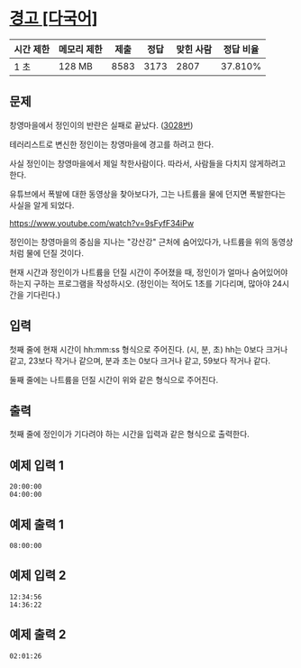 # [경고 [다국어]](https://www.acmicpc.net/problem/3029)

| 시간 제한 | 메모리 제한 | 제출 | 정답 | 맞힌 사람 | 정답 비율 |
| --- | --- | --- | --- | --- | --- |
| 1 초 | 128 MB | 8583 | 3173 | 2807 | 37.810% |

## 문제

창영마을에서 정인이의 반란은 실패로 끝났다. ([3028번](https://www.acmicpc.net/problem/3028))

테러리스트로 변신한 정인이는 창영마을에 경고를 하려고 한다.

사실 정인이는 창영마을에서 제일 착한사람이다. 따라서, 사람들을 다치지 않게하려고 한다.

유튜브에서 폭발에 대한 동영상을 찾아보다가, 그는 나트륨을 물에 던지면 폭발한다는 사실을 알게 되었다.

https://www.youtube.com/watch?v=9sFyfF34iPw

정인이는 창영마을의 중심을 지나는 "강산강" 근처에 숨어있다가, 나트륨을 위의 동영상처럼 물에 던질 것이다.

현재 시간과 정인이가 나트륨을 던질 시간이 주어졌을 때, 정인이가 얼마나 숨어있어야 하는지 구하는 프로그램을 작성하시오. (정인이는 적어도 1초를 기다리며, 많아야 24시간을 기다린다.)

## 입력

첫째 줄에 현재 시간이 hh:mm:ss 형식으로 주어진다. (시, 분, 초) hh는 0보다 크거나 같고, 23보다 작거나 같으며, 분과 초는 0보다 크거나 같고, 59보다 작거나 같다.

둘째 줄에는 나트륨을 던질 시간이 위와 같은 형식으로 주어진다.

## 출력

첫째 줄에 정인이가 기다려야 하는 시간을 입력과 같은 형식으로 출력한다.

## 예제 입력 1

```
20:00:00
04:00:00

```

## 예제 출력 1

```
08:00:00

```

## 예제 입력 2

```
12:34:56
14:36:22

```

## 예제 출력 2

```
02:01:26
```
